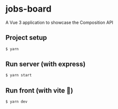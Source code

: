 # jobs-board
A Vue 3 application to showcase the Composition API

## Project setup
```bash
$ yarn
```

## Run server (with express)
```bash
$ yarn start
```

## Run front (with vite 🚀)
```bash
$ yarn dev
```